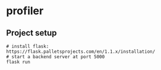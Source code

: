 # profiler

## Project setup
```
# install flask: https://flask.palletsprojects.com/en/1.1.x/installation/
# start a backend server at port 5000
flask run
```
